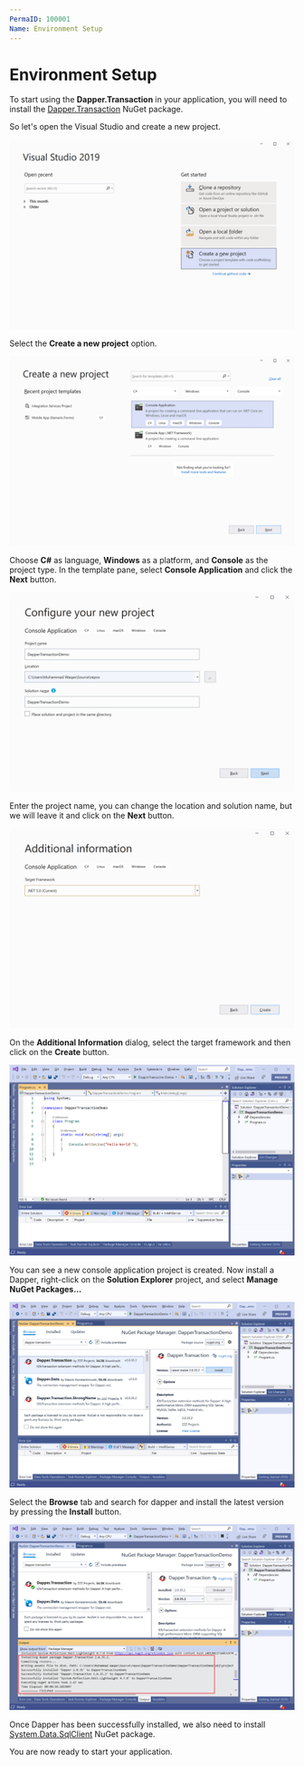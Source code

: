 ```yaml
---
PermaID: 100001
Name: Environment Setup
---
```


# Environment Setup

To start using the **Dapper.Transaction** in your application, you will need to install the [Dapper.Transaction](https://www.nuget.org/packages/Dapper) NuGet package.

So let's open the Visual Studio and create a new project.

<img src="images/setup-1.png" alt="Create a new project">

Select the **Create a new project** option.

<img src="images/setup-2.png" alt3="Select Console Application template">

Choose **C#** as language, **Windows** as a platform, and **Console** as the project type. In the template pane, select **Console Application** and click the **Next** button.

<img src="images/setup-3.png" alt="Configure your new project">

Enter the project name, you can change the location and solution name, but we will leave it and click on the **Next** button.  

<img src="images/setup-4.png" alt="Additional Information">

On the **Additional Information** dialog, select the target framework and then click on the **Create** button.  

<img src="images/setup-5.png" alt="Console Application created">

You can see a new console application project is created. Now install a Dapper, right-click on the **Solution Explorer** project, and select **Manage NuGet Packages...**

<img src="images/setup-6.png" alt="Install Dapper">

Select the **Browse** tab and search for dapper and install the latest version by pressing the **Install** button. 

<img src="images/setup-7.png" alt="Dapper installed successfully">

Once Dapper has been successfully installed, we also need to install [System.Data.SqlClient](https://www.nuget.org/packages/System.Data.SqlClient) NuGet package.

You are now ready to start your application.
